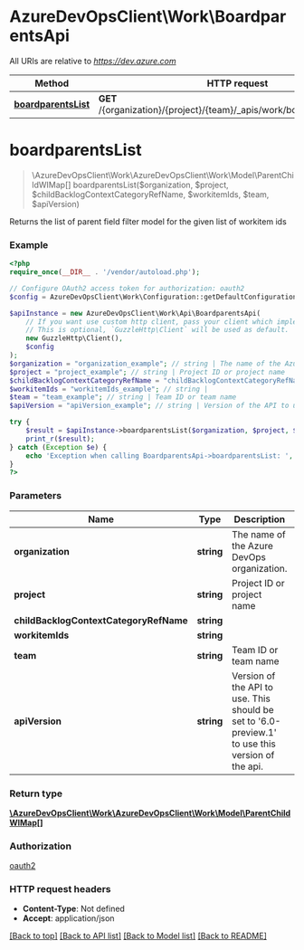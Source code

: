# AzureDevOpsClient\Work\BoardparentsApi

All URIs are relative to *https://dev.azure.com*

Method | HTTP request | Description
------------- | ------------- | -------------
[**boardparentsList**](BoardparentsApi.md#boardparentsList) | **GET** /{organization}/{project}/{team}/_apis/work/boards/boardparents | 


# **boardparentsList**
> \AzureDevOpsClient\Work\AzureDevOpsClient\Work\Model\ParentChildWIMap[] boardparentsList($organization, $project, $childBacklogContextCategoryRefName, $workitemIds, $team, $apiVersion)



Returns the list of parent field filter model for the given list of workitem ids

### Example
```php
<?php
require_once(__DIR__ . '/vendor/autoload.php');

// Configure OAuth2 access token for authorization: oauth2
$config = AzureDevOpsClient\Work\Configuration::getDefaultConfiguration()->setAccessToken('YOUR_ACCESS_TOKEN');

$apiInstance = new AzureDevOpsClient\Work\Api\BoardparentsApi(
    // If you want use custom http client, pass your client which implements `GuzzleHttp\ClientInterface`.
    // This is optional, `GuzzleHttp\Client` will be used as default.
    new GuzzleHttp\Client(),
    $config
);
$organization = "organization_example"; // string | The name of the Azure DevOps organization.
$project = "project_example"; // string | Project ID or project name
$childBacklogContextCategoryRefName = "childBacklogContextCategoryRefName_example"; // string | 
$workitemIds = "workitemIds_example"; // string | 
$team = "team_example"; // string | Team ID or team name
$apiVersion = "apiVersion_example"; // string | Version of the API to use.  This should be set to '6.0-preview.1' to use this version of the api.

try {
    $result = $apiInstance->boardparentsList($organization, $project, $childBacklogContextCategoryRefName, $workitemIds, $team, $apiVersion);
    print_r($result);
} catch (Exception $e) {
    echo 'Exception when calling BoardparentsApi->boardparentsList: ', $e->getMessage(), PHP_EOL;
}
?>
```

### Parameters

Name | Type | Description  | Notes
------------- | ------------- | ------------- | -------------
 **organization** | **string**| The name of the Azure DevOps organization. |
 **project** | **string**| Project ID or project name |
 **childBacklogContextCategoryRefName** | **string**|  |
 **workitemIds** | **string**|  |
 **team** | **string**| Team ID or team name |
 **apiVersion** | **string**| Version of the API to use.  This should be set to &#39;6.0-preview.1&#39; to use this version of the api. |

### Return type

[**\AzureDevOpsClient\Work\AzureDevOpsClient\Work\Model\ParentChildWIMap[]**](../Model/ParentChildWIMap.md)

### Authorization

[oauth2](../../README.md#oauth2)

### HTTP request headers

 - **Content-Type**: Not defined
 - **Accept**: application/json

[[Back to top]](#) [[Back to API list]](../../README.md#documentation-for-api-endpoints) [[Back to Model list]](../../README.md#documentation-for-models) [[Back to README]](../../README.md)

